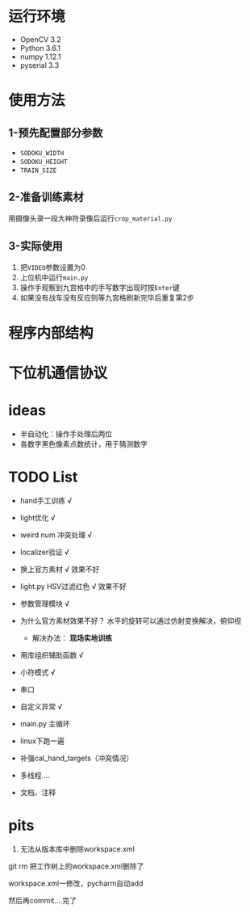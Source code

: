 # 运行环境
- OpenCV 3.2
- Python 3.6.1
- numpy 1.12.1
- pyserial 3.3

# 使用方法
## 1-预先配置部分参数
- `SODOKU_WIDTH`
- `SODOKU_HEIGHT`
- `TRAIN_SIZE`

## 2-准备训练素材
用摄像头录一段大神符录像后运行`crop_material.py`

## 3-实际使用
1. 把`VIDEO`参数设置为0
2. 上位机中运行`main.py`
3. 操作手观察到九宫格中的手写数字出现时按`Enter`键
4. 如果没有战车没有反应则等九宫格刷新完毕后重复第2步

# 程序内部结构

# 下位机通信协议

# ideas
- 半自动化：操作手处理后两位
- 各数字黑色像素点数统计，用于猜测数字

# TODO List
- hand手工训练 √
- light优化 √
- weird num 冲突处理 √

- localizer验证  √
- 换上官方素材  √ 效果不好
- light.py HSV过滤红色  √ 效果不好
- 参数管理模块  √
- 为什么官方素材效果不好？ 水平的旋转可以通过仿射变换解决，俯仰视
    - 解决办法： **现场实地训练**
- 用库组织辅助函数 √
- 小符模式 √
- 串口
- 自定义异常 √
- main.py 主循环
- linux下跑一遍

- 补强cal_hand_targets（冲突情况）
- 多线程....
- 文档、注释

# pits
1. 无法从版本库中删除workspace.xml

git rm 把工作树上的workspace.xml删除了

workspace.xml一修改，pycharm自动add

然后再commit....完了